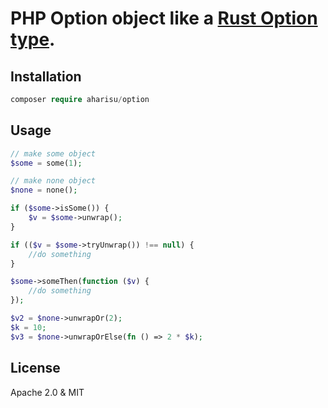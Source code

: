 # PHP Option object like a [Rust Option type](https://doc.rust-lang.org/std/option/enum.Option.html).

## Installation

```php
composer require aharisu/option
```

## Usage

```php
// make some object
$some = some(1);

// make none object
$none = none();

if ($some->isSome()) {
    $v = $some->unwrap();
}

if (($v = $some->tryUnwrap()) !== null) {
    //do something
}

$some->someThen(function ($v) {
    //do something
});

$v2 = $none->unwrapOr(2);
$k = 10;
$v3 = $none->unwrapOrElse(fn () => 2 * $k);

```

## License

Apache 2.0 & MIT